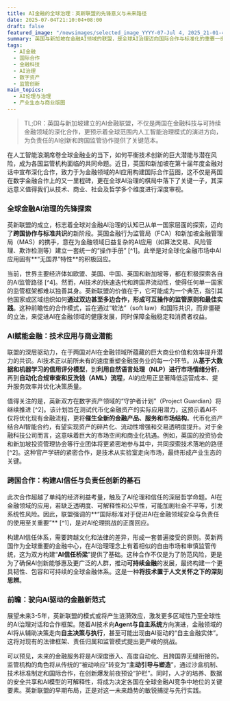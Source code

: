 ```yaml
---
title: AI金融的全球治理：英新联盟的先锋意义与未来路径
date: 2025-07-04T21:10:04+08:00
draft: false
featured_image: "/newsimages/selected_image_YYYY-07-Jul 4, 2025_21-01-46-640.jpg"
summary: 英国与新加坡在金融AI领域的联盟，是全球AI治理迈向国际合作与标准化的重要一步，旨在平衡技术创新与风险控制，并通过“守护者计划”等实践，探索AI在数字资产等前沿领域的应用。此举不仅对两国金融科技生态产生深远影响，更为构建负责任、可信赖的全球AI金融范式提供了可借鉴的先锋模式。
tags: 
  - AI金融
  - 国际合作
  - 金融科技
  - AI治理
  - 数字资产
  - 监管创新
main_topics: 
  - AI伦理与治理
  - 产业生态与商业版图
---
```


> TL;DR：英国与新加坡建立的AI金融联盟，不仅是两国在金融科技与可持续金融领域的深化合作，更预示着全球范围内人工智能治理模式的演进方向，为负责任的AI创新和跨国监管协作提供了关键范本。

在人工智能浪潮席卷全球金融业的当下，如何平衡技术创新的巨大潜能与潜在风险，成为各国监管机构面临的共同命题。近日，英国和新加坡在第十届年度金融对话中宣布深化合作，致力于为金融领域的AI应用构建国际合作蓝图，这不仅是两国在数字金融合作上的又一里程碑，更在全球AI治理的棋局中落下了关键一子，其深远意义值得我们从技术、商业、社会及哲学多个维度进行深度审视。

### 全球金融AI治理的先锋探索

英新联盟的成立，标志着全球对金融AI治理的认知已从单一国家层面的探索，迈向了**跨国协作与标准共识**的新阶段。英国金融行为监管局（FCA）和新加坡金融管理局（MAS）的携手，意在为金融领域日益复杂的AI应用（如算法交易、风险管理、欺诈检测等）建立一套统一的“操作手册” [^1]。此举是对全球化金融市场中AI应用固有**“无国界”特性**的积极回应。

当前，世界主要经济体如欧盟、美国、中国、英国和新加坡等，都在积极探索各自的AI监管路径 [^4]。然而，AI技术的快速迭代和跨国界流动性，使得任何单一国家的监管框架都难以独善其身。英新联盟的价值在于，它可能成为一个典范，指引其他国家或区域组织如何**通过双边甚至多边合作，形成可互操作的监管原则和最佳实践**。这种前瞻性的合作模式，旨在通过“软法”（soft law）和国际共识，而非僵硬的立法，来促进AI在金融领域的健康发展，同时保障金融稳定和消费者权益。

### AI赋能金融：技术应用与商业潜能

联盟的深层驱动力，在于两国对AI在金融领域所蕴藏的巨大商业价值和效率提升潜力的共识。AI技术正以前所未有的速度重塑金融服务业的每一个环节。从**基于大数据和机器学习的信用评分模型**，到**利用自然语言处理（NLP）进行市场情绪分析**，再到**自动化合规审查和反洗钱（AML）流程**，AI的应用正显著降低运营成本、提升服务效率并优化决策质量。

值得关注的是，英新双方在数字资产领域的“守护者计划”（Project Guardian）将继续推进 [^2]。该计划旨在测试代币化金融资产的实际应用潜力，这预示着AI不仅将优化现有金融流程，更将**催生全新的金融产品、服务和市场结构**。代币化资产结合AI智能合约，有望实现资产的碎片化、流动性增强和交易透明度提升。对于金融科技公司而言，这意味着巨大的市场空间和商业化机遇。例如，英国的投资协会和新加坡投资管理协会等行业团体将更紧密地参与其中，共同探索技术落地的路径 [^2]。这种官产学研的紧密合作，是技术从实验室走向市场，最终形成产业生态的关键。

### 跨国合作：构建AI信任与负责任创新的基石

此次合作超越了单纯的经济利益考量，触及了AI伦理和信任的深层哲学命题。AI在金融领域的应用，若缺乏透明度、可解释性和公平性，可能加剧社会不平等，引发系统性风险。因此，联盟强调的**“国际标准对于促进AI在金融领域安全与负责任的使用至关重要”** [^1]，是对AI伦理挑战的正面回应。

构建AI信任体系，需要跨越文化和法律的差异，形成一套普遍接受的原则。英新两国作为全球重要的金融中心，在AI治理理念上有着相似的自由市场和审慎监管传统，这为双方构建“**AI信任桥梁**”提供了基础。这种合作不仅是为了防范风险，更是为了确保AI创新能够惠及更广泛的人群，推动**可持续金融**的发展，最终构建一个更具韧性、包容和可持续的全球金融体系。这是一种**将技术置于人文关怀之下的深刻思辨**。

### 前瞻：驶向AI驱动的金融新范式

展望未来3-5年，英新联盟的模式或将产生涟漪效应，激发更多区域性乃至全球性的AI治理对话和合作框架。随着AI技术向**Agent与自主系统**方向演进，金融领域的AI将从辅助决策走向**自主决策与执行**，甚至可能出现由AI驱动的“自主金融实体”。这将对现有的法律框架、责任归属和监管模式提出更严峻的挑战。

可以预见，未来的金融服务将是AI深度嵌入、高度自动化、且跨国界无缝衔接的。监管机构的角色将从传统的“被动响应”转变为“**主动引导与塑造**”，通过沙盒机制、技术标准制定和国际合作，在创新爆发前夜预设“护栏”。同时，人才的培养、数据的安全共享和AI模型的可解释性，将成为决定各国在全球金融AI竞争中地位的关键要素。英新联盟的早期布局，正是对这一未来趋势的敏锐捕捉与先行实践。
